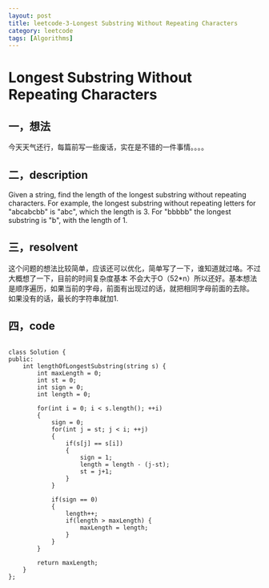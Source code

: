 ```yaml
---
layout: post
title: leetcode-3-Longest Substring Without Repeating Characters
category: leetcode
tags: [Algorithms]
---
```


# Longest Substring Without Repeating Characters

## 一，想法

今天天气还行，每篇前写一些废话，实在是不错的一件事情。。。。

## 二，description

Given a string, find the length of the longest substring without repeating characters. 
For example, the longest substring without repeating letters for "abcabcbb" is "abc", 
which the length is 3. For "bbbbb" the longest substring is "b", with the length of 1.

## 三，resolvent

这个问题的想法比较简单，应该还可以优化，简单写了一下，谁知道就过咯。不过大概想了一下，目前的时间复杂度基本
不会大于O（52*n）所以还好。基本想法是顺序遍历，如果当前的字母，前面有出现过的话，就把相同字母前面的去除。
如果没有的话，最长的字符串就加1.

## 四，code
<pre>
<code>
class Solution {
public:
    int lengthOfLongestSubstring(string s) {
        int maxLength = 0;
        int st = 0;
        int sign = 0;
        int length = 0;
        
        for(int i = 0; i < s.length(); ++i)
        {
            sign = 0;
            for(int j = st; j < i; ++j)
            {
                if(s[j] == s[i]) 
                {
                    sign = 1;
                    length = length - (j-st);
                    st = j+1;
                }
            }
            
            if(sign == 0) 
            {
                length++;
                if(length > maxLength) {
                    maxLength = length;
                }
            }
        }
        
        return maxLength;
    }
};
</code>
</pre>

